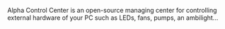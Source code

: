 Alpha Control Center is an open-source managing center for controlling external hardware of your PC such as LEDs, fans, pumps, an ambilight...